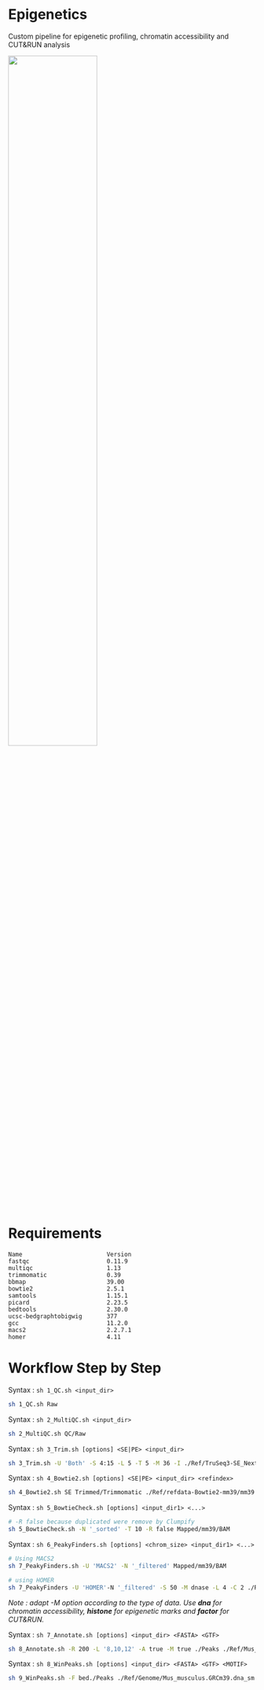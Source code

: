 # Epigenetics
Custom pipeline for epigenetic profiling, chromatin accessibility and CUT&amp;RUN analysis

<img src="https://github.com/JosephLeger/Epigenetics/blob/main/img/pipeline.png"  width="60%" height="60%">

# Requirements
```
Name                        Version
fastqc                      0.11.9
multiqc                     1.13
trimmomatic                 0.39
bbmap                       39.00
bowtie2                     2.5.1
samtools                    1.15.1
picard                      2.23.5
bedtools                    2.30.0
ucsc-bedgraphtobigwig       377
gcc                         11.2.0
macs2                       2.2.7.1
homer                       4.11
```

# Workflow Step by Step

Syntax : ```sh 1_QC.sh <input_dir>```  
```bash
sh 1_QC.sh Raw
```

Syntax : ```sh 2_MultiQC.sh <input_dir>```  
```bash
sh 2_MultiQC.sh QC/Raw
```

Syntax : ```sh 3_Trim.sh [options] <SE|PE> <input_dir>```  
```bash
sh 3_Trim.sh -U 'Both' -S 4:15 -L 5 -T 5 -M 36 -I ./Ref/TruSeq3-SE_NexteraPE-PE.fa:2:30:7 SE Raw
```

Syntax : ```sh 4_Bowtie2.sh [options] <SE|PE> <input_dir> <refindex>```   
```bash
sh 4_Bowtie2.sh SE Trimmed/Trimmomatic ./Ref/refdata-Bowtie2-mm39/mm39
```

Syntax : ```sh 5_BowtieCheck.sh [options] <input_dir1> <...>```  
```bash
# -R false because duplicated were remove by Clumpify
sh 5_BowtieCheck.sh -N '_sorted' -T 10 -R false Mapped/mm39/BAM 
```

Syntax : ```sh 6_PeakyFinders.sh [options] <chrom_size> <input_dir1> <...>```  
```bash
# Using MACS2
sh 7_PeakyFinders.sh -U 'MACS2' -N '_filtered' Mapped/mm39/BAM

# using HOMER
sh 7_PeakyFinders -U 'HOMER'-N '_filtered' -S 50 -M dnase -L 4 -C 2 ./Ref/mm39.chrom.sizes Mapped/mm39/BAM
```
*Note : adapt -M option according to the type of data. Use **dna** for chromatin accessibility, **histone** for epigenetic marks and **factor** for CUT&RUN.*  


Syntax : ```sh 7_Annotate.sh [options] <input_dir> <FASTA> <GTF>```  
```bash
sh 8_Annotate.sh -R 200 -L '8,10,12' -A true -M true ./Peaks ./Ref/Mus_musculus.GRCm39.dna_sm.primary_assembly.fa ./Ref/Mus_musculus.GRCm39.108.gtf
```

Syntax : ```sh 8_WinPeaks.sh [options] <input_dir> <FASTA> <GTF> <MOTIF>```  
```bash
sh 9_WinPeaks.sh -F bed./Peaks ./Ref/Genome/Mus_musculus.GRCm39.dna_sm.primary_assembly.fa ./Ref/Mus_musculus.GRCm39.108.gtf ./Motifs/FACTOR.motif
```




